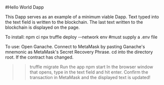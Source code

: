 #Hello World Dapp

This Dapp serves as an example of a minimum viable Dapp.
Text typed into the text field is written to the blockchain. 
The last text written to the blockchain is displayed on the page.

To install:
npm ci
npx truffle deploy --network env #must supply a .env file

To use:
Open Ganache.
Connect to MetaMask by pasting Ganache's mnemonic as MetaMask's Secret Recovery Phrase.
cd into the directory root. 
If the contract has changed. 
>> truffle migrate
Run the app
>> npm start
In the browser window that opens, type in the text field and hit enter. 
Confirm the transaction in MetaMask and the displayed text is updated!
